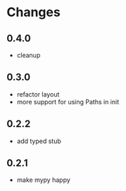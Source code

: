 # Changes

0.4.0
-----

- cleanup

0.3.0
-----

- refactor layout
- more support for using Paths in init

0.2.2
-----

- add typed stub

0.2.1
-----

- make mypy happy


